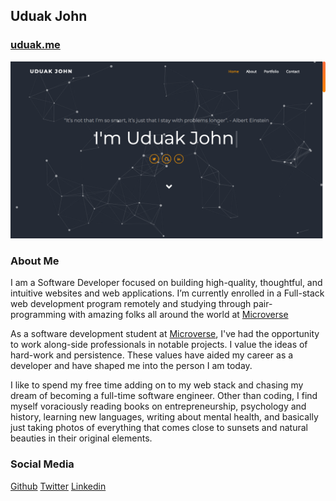 ## Uduak John

### [uduak.me](https://uduak.me)

<img src="./preview.png" alt="Preview of Uduak John's Portfolio">

### About Me

I am a Software Developer focused on building high-quality, thoughtful, and intuitive websites and web applications. I’m currently enrolled in a Full-stack web development program remotely and studying through pair-programming with amazing folks all around the world at [Microverse](https://www.microverse.org/)

As a software development student at [Microverse](https://www.microverse.org/), I've had the opportunity to work along-side professionals in notable projects. I value the ideas of hard-work and persistence. These values have aided my career as a developer and have shaped me into the person I am today.

I like to spend my free time adding on to my web stack and chasing my dream of becoming a full-time software engineer. Other than coding, I find myself voraciously reading books on entrepreneurship, psychology and history, learning new languages, writing about mental health, and basically just taking photos of everything that comes close to sunsets and natural beauties in their original elements.

### Social Media

[Github](https://github.com/udberg)
[Twitter](https://twitter.com/juduak_)
[Linkedin](https://www.linkedin.com/in/juduak/)
